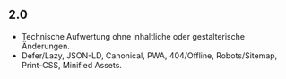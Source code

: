 ## 2.0
- Technische Aufwertung ohne inhaltliche oder gestalterische Änderungen.
- Defer/Lazy, JSON-LD, Canonical, PWA, 404/Offline, Robots/Sitemap, Print-CSS, Minified Assets.
